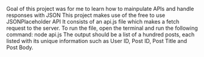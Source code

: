 Goal of this project was for me to learn how to mainpulate APIs and handle responses with JSON
This project makes use of the free to use JSONPlaceholder API
It consists of an api.js file which makes a fetch request to the server. To run the file, open the terminal and run the following command: node api.js
The output should be a list of a hundred posts, each listed with its unique information such as User ID, Post ID, Post Title and Post Body. 